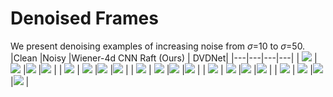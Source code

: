 # Denoised Frames
We present denoising examples of increasing noise from $\sigma$=10 to  $\sigma$=50.
|Clean |Noisy |Wiener-4d CNN Raft (Ours) | DVDNet|
|---|---|---|---|
|  ![](sig10/market/00000053_clean.png) | ![](sig10/market/00000053_noise.png) |![](sig10/market/00000055_denoise_raftwiener.png)  |![](sig10/market/dvdnet_00000055_denoise.png) |
|  ![](sig20/streetsindia/00000008_clean.png) | ![](sig20/streetsindia/00000008_noise.png) |![](sig20/streetsindia/00000010_denoise_wienercnn_raft.png)  |![](sig20/streetsindia/00000010_denoise_dvd.png) |
|  ![](sig30/footbridge/00000015_clean.png) | ![](sig30/footbridge/00000015_noise.png) |![](sig30/footbridge/00000017_denoise_wienercnnraft.png)  |![](sig30/footbridge/00000017_denoise_dvd.png) |
|  ![](sig40/hamster/00000028_clean.png) | ![](sig40/hamster/00000028_noise.png) |![](sig40/hamster/00000030_denoise_wienercnn_raft.png)  |![](sig40/hamster/00000030_denoise_dvd.png) |
|  ![](sig50/christmas_tree/00000015_clean.png) | ![](sig50/christmas_tree/00000015_noise.png) |![](sig50/christmas_tree/00000017_denoise_raftwiener.png)  |![](sig50/christmas_tree/00000017_denoise_dvd.png) |
